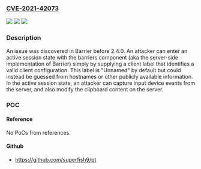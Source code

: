 ### [CVE-2021-42073](https://cve.mitre.org/cgi-bin/cvename.cgi?name=CVE-2021-42073)
![](https://img.shields.io/static/v1?label=Product&message=n%2Fa&color=blue)
![](https://img.shields.io/static/v1?label=Version&message=n%2Fa&color=blue)
![](https://img.shields.io/static/v1?label=Vulnerability&message=n%2Fa&color=brighgreen)

### Description

An issue was discovered in Barrier before 2.4.0. An attacker can enter an active session state with the barriers component (aka the server-side implementation of Barrier) simply by supplying a client label that identifies a valid client configuration. This label is "Unnamed" by default but could instead be guessed from hostnames or other publicly available information. In the active session state, an attacker can capture input device events from the server, and also modify the clipboard content on the server.

### POC

#### Reference
No PoCs from references.

#### Github
- https://github.com/superfish9/pt

